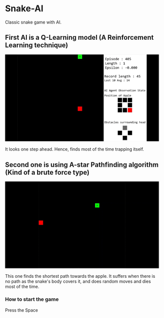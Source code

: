 # Snake-AI
Classic snake game with AI. 

## First AI is a Q-Learning model (A Reinforcement Learning technique)

![](gameplay1.gif)

It looks one step ahead. Hence, finds most of the time trapping itself.


## Second one is using A-star Pathfinding algorithm (Kind of a brute force type)

![](gameplay2.gif)

This one finds the shortest path towards the apple. It suffers when there is no path as the snake's body covers it, and does random moves and dies most of the time.  

### How to start the game
Press the Space
